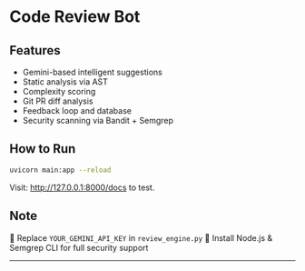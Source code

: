 # Code Review Bot

## Features
- Gemini-based intelligent suggestions
- Static analysis via AST
- Complexity scoring
- Git PR diff analysis
- Feedback loop and database
- Security scanning via Bandit + Semgrep

## How to Run
```bash
uvicorn main:app --reload
```
Visit: http://127.0.0.1:8000/docs to test.

## Note
🔴 Replace `YOUR_GEMINI_API_KEY` in `review_engine.py`
🔴 Install Node.js & Semgrep CLI for full security support

---